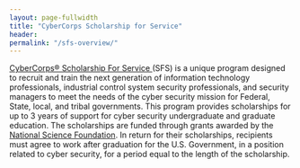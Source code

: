 ```yaml
---
layout: page-fullwidth
title: "CyberCorps Scholarship for Service"
header:
permalink: "/sfs-overview/"
---
```



[CyberCorps® Scholarship For Service ](http://www.sfs.opm.gov/)(SFS) is a unique program designed to recruit and train the next generation of information technology professionals, industrial control system security professionals, and security managers to meet the needs of the cyber security mission for Federal, State, local, and tribal governments.
This program provides scholarships for up to 3 years of support for cyber security undergraduate and graduate education. The scholarships are funded through grants awarded by the [National Science Foundation](http://www.nsf.gov/).
In return for their scholarships, recipients must agree to work after graduation for the U.S. Government, in a position related to cyber security, for a period equal to the length of the scholarship.
